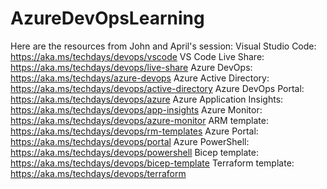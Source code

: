 # AzureDevOpsLearning

Here are the resources from John and April's session: 
Visual Studio Code: https://aka.ms/techdays/devops/vscode 
VS Code Live Share: https://aka.ms/techdays/devops/live-share 
Azure DevOps: https://aka.ms/techdays/azure-devops 
Azure Active Directory: https://aka.ms/techdays/devops/active-directory 
Azure DevOps Portal: https://aka.ms/techdays/devops/azure 
Azure Application Insights: https://aka.ms/techdays/devops/app-insights 
Azure Monitor: https://aka.ms/techdays/devops/azure-monitor 
ARM template: https://aka.ms/techdays/devops/rm-templates 
Azure Portal: https://aka.ms/techdays/devops/portal 
Azure PowerShell: https://aka.ms/techdays/devops/powershell 
Bicep template: https://aka.ms/techdays/devops/bicep-template Terraform template: https://aka.ms/techdays/devops/terraform
